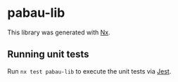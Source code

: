 # pabau-lib

This library was generated with [Nx](https://nx.dev).

## Running unit tests

Run `nx test pabau-lib` to execute the unit tests via [Jest](https://jestjs.io).
